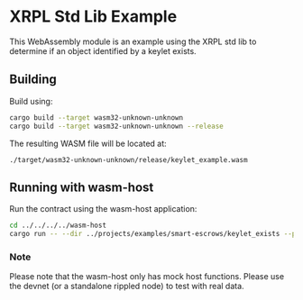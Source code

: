 # XRPL Std Lib Example

This WebAssembly module is an example using the XRPL std lib to determine if an object identified by a keylet exists.

## Building

Build using:

```bash
cargo build --target wasm32-unknown-unknown
cargo build --target wasm32-unknown-unknown --release
```

The resulting WASM file will be located at:

```
./target/wasm32-unknown-unknown/release/keylet_example.wasm
```

## Running with wasm-host

Run the contract using the wasm-host application:

```bash
cd ../../../../wasm-host
cargo run -- --dir ../projects/examples/smart-escrows/keylet_exists --project examples/smart-escrows/keylet_exists
```

### Note

Please note that the wasm-host only has mock host functions. Please use the devnet (or a standalone rippled node) to
test with real data.
